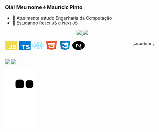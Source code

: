### Olá! Meu nome é Maurício Pinto
- 🔭 Atualmente estudo Engenharia da Computação
- 🌱 Estudando React JS e Next JS

<div align="center">
  <a href="https://github.com/mauriciotp">
  <img height="180em" src="https://github-readme-stats.vercel.app/api?username=mauriciotp&show_icons=true&theme=dracula&include_all_commits=true&count_private=true"/>
  <img height="180em" src="https://github-readme-stats.vercel.app/api/top-langs/?username=mauriciotp&layout=compact&langs_count=7&theme=dracula"/>
</div>
  
<div style="display: inline_block"><br>
  <img align="center" alt="Mauricio-Js" height="30" width="40" src="https://raw.githubusercontent.com/devicons/devicon/master/icons/javascript/javascript-plain.svg">
  <img align="center" alt="Mauricio-Ts" height="30" width="40" src="https://raw.githubusercontent.com/devicons/devicon/master/icons/typescript/typescript-plain.svg">
  <img align="center" alt="Mauricio-React" height="30" width="40" src="https://raw.githubusercontent.com/devicons/devicon/master/icons/react/react-original.svg">
  <img align="center" alt="Mauricio-HTML" height="30" width="40" src="https://raw.githubusercontent.com/devicons/devicon/master/icons/html5/html5-original.svg">
  <img align="center" alt="Mauricio-CSS" height="30" width="40" src="https://raw.githubusercontent.com/devicons/devicon/master/icons/css3/css3-original.svg">
  <img align="center" alt="Mauricio-NextJS" height="30" width="40" src="https://raw.githubusercontent.com/devicons/devicon/master/icons/nextjs/nextjs-original.svg" />
  <img align="right" alt="Mauricio-pic" height="150" style="border-radius:50px;" src="https://avatars.githubusercontent.com/u/82242064?v=4">
</div>
  
##
  
<div> 
  <a href = "mailto:mauricio.tp_@outlook.com"><img src="https://img.shields.io/badge/Microsoft_Outlook-0078D4?style=for-the-badge&logo=microsoft-outlook&logoColor=white" target="_blank"></a>
  <a href="https://www.linkedin.com/in/maur%C3%ADcio-pinto-abb03a1b9/" target="_blank"><img src="https://img.shields.io/badge/-LinkedIn-%230077B5?style=for-the-badge&logo=linkedin&logoColor=white" target="_blank"></a> 
 
  ![Snake animation](https://github.com/mauriciotp/mauriciotp/blob/output/github-contribution-grid-snake.svg)
 
</div>
